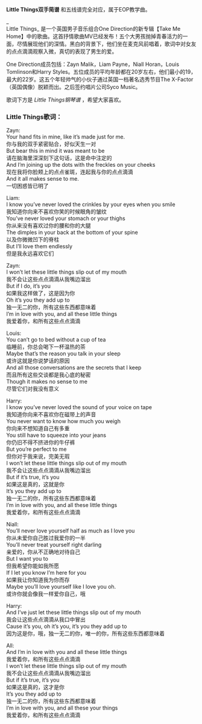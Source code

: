 

**Little Things双手简谱** 和五线谱完全对应，属于EOP教学曲。

_  
Little Things_ 是一个英国男子音乐组合One Direction的新专辑【Take Me
Home】中的歌曲。这首抒情歌曲MV已经发布！五个大男孩抛掉青春活力的一面，尽情展现他们的深情。黑白的背景下，他们坐在麦克风前唱着，歌词中对女友的点点滴滴观察入微，真切的表现了男生的爱。

  
One Direction成员包括：Zayn Malik，Liam Payne，Niall Horan，Louis Tomlinson和Harry
Styles。五位成员的平均年龄都在20岁左右，他们最小的19，最大的22岁。这五个年轻帅气的小伙子通过英国一档著名选秀节目The
X-Factor（英国偶像）脱颖而出。之后签约唱片公司Syco Music。

  
歌词下方是 _Little Things钢琴谱_ ，希望大家喜欢。

### Little Things歌词：

Zayn:  
Your hand fits in mine, like it’s made just for me.  
你与我的双手紧密贴合，好似天生一对  
But bear this in mind it was meant to be  
请在脑海里深深刻下这句话，这是命中注定的  
And I’m joining up the dots with the freckles on your cheeks  
现在我将你脸颊上的点点雀斑，连起我与你的点点滴滴  
And it all makes sense to me.  
一切困惑皆已明了

Liam:  
I know you’ve never loved the crinkles by your eyes when you smile  
我知道你向来不喜欢你笑的时候眼角的皱纹  
You’ve never loved your stomach or your thighs  
你从来没有喜欢过你的腰和你的大腿  
The dimples in your back at the bottom of your spine  
以及你微微凹下的脊柱  
But I’ll love them endlessly  
但是我永远喜欢它们

Zayn:  
I won’t let these little things slip out of my mouth  
我不会让这些点点滴滴从我嘴边溜出  
But if I do, it’s you  
如果我这样做了，这是因为你  
Oh it’s you they add up to  
独一无二的你，所有这些东西都意味着  
I’m in love with you, and all these little things  
我爱着你，和所有这些点点滴滴

Louis:  
You can’t go to bed without a cup of tea  
临睡前，你总会喝下一杯温热的茶  
Maybe that’s the reason you talk in your sleep  
或许这就是你说梦话的原因  
And all those conversations are the secrets that I keep  
而且所有这些交谈都是我心底的秘密  
Though it makes no sense to me  
尽管它们对我没有意义

Harry:  
I know you’ve never loved the sound of your voice on tape  
我知道你向来不喜欢你在磁带上的声音  
You never want to know how much you weigh  
你向来不想知道自己有多重  
You still have to squeeze into your jeans  
你仍旧不得不挤进你的牛仔裤  
But you’re perfect to me  
但你对于我来说，完美无瑕  
I won’t let these little things slip out of my mouth  
我不会让这些点点滴滴从我嘴边溜出  
But if it’s true, it’s you  
如果这是真的，这就是你  
It’s you they add up to  
独一无二的你，所有这些东西都意味着  
I’m in love with you, and all these little things  
我爱着你，和所有这些点点滴滴

Niall:  
You’ll never love yourself half as much as I love you  
你从未爱你自己胜过我爱你的一半  
You’ll never treat yourself right darling  
亲爱的，你从不正确地对待自己  
But I want you to  
但我希望你能如我所愿  
If I let you know I’m here for you  
如果我让你知道我为你而存  
Maybe you’ll love yourself like I love you oh.  
或许你就会像我一样爱你自己，哦

Harry:  
And I’ve just let these little things slip out of my mouth  
我会让这些点点滴滴从我口中冒出  
Cause it’s you, oh it’s you, it’s you they add up to  
因为这是你，哦，独一无二的你，唯一的你，所有这些东西都意味着

All:  
And I’m in love with you and all these little things  
我爱着你，和所有这些点点滴滴  
I won’t let these little things slip out of my mouth  
我不会让这些点点滴滴从我嘴边溜出  
But if it’s true, it’s you  
如果这是真的，这才是你  
It’s you they add up to  
独一无二的你，所有这些东西都意味着  
I’m in love with you, and all these your things  
我爱着你，和所有这些点点滴滴

